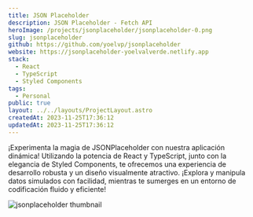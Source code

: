 ```yaml
---
title: JSON Placeholder
description: JSON Placeholder - Fetch API
heroImage: /projects/jsonplaceholder/jsonplaceholder-0.png
slug: jsonplaceholder
github: https://github.com/yoelvp/jsonplaceholder
website: https://jsonplaceholder-yoelvalverde.netlify.app
stack:
  - React
  - TypeScript
  - Styled Components
tags:
  - Personal
public: true
layout: ../../layouts/ProjectLayout.astro
createdAt: 2023-11-25T17:36:12
updatedAt: 2023-11-25T17:36:12
---
```


¡Experimenta la magia de JSONPlaceholder con nuestra aplicación dinámica! Utilizando la potencia de React y TypeScript, junto con la elegancia de Styled Components, te ofrecemos una experiencia de desarrollo robusta y un diseño visualmente atractivo. ¡Explora y manipula datos simulados con facilidad, mientras te sumerges en un entorno de codificación fluido y eficiente!

![jsonplaceholder thumbnail](/projects/jsonplaceholder/jsonplaceholder-0.png)
